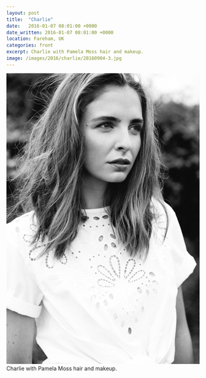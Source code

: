 ```yaml
---
layout: post
title:  "Charlie"
date:   2016-01-07 08:01:00 +0000
date_written: 2016-01-07 08:01:00 +0000
location: Fareham, UK
categories: front
excerpt: Charlie with Pamela Moss hair and makeup.
image: /images/2016/charlie/20160904-3.jpg
---
```

<img src='/images/2016/charlie/20160904-3.jpg'/>
Charlie with Pamela Moss hair and makeup.
